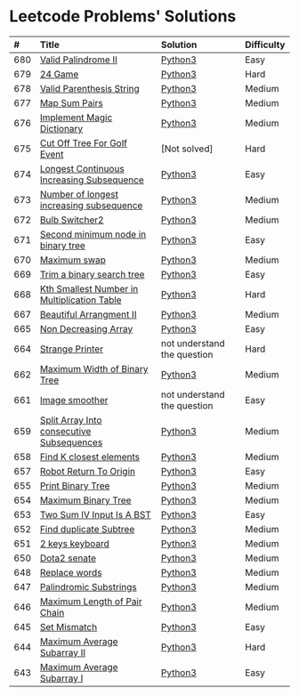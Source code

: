 # Leetcode Problems' Solutions

| #    | Title                                                                                                                                 | Solution                                                    | Difficulty |
| :--- | :------------------------------------------------------------------------------------------------------------------------------------ | :---------------------------------------------------------- | :--------- |
| 680  | [Valid Palindrome II](https://leetcode.com/problems/valid-palindrome-ii/)                                                             | [Python3](./valid_palindrome.py)                            | Easy       |
| 679  | [24 Game](https://leetcode.com/problems/24-game/)                                                                                     | [Python3](./24_game.py)                                     | Hard       |
| 678  | [Valid Parenthesis String](https://leetcode.com/problems/valid-parenthesis-string/)                                                   | [Python3](./valid_parenthesis_string.py)                    | Medium     |
| 677  | [Map Sum Pairs](https://leetcode.com/problems/map-sum-pairs/)                                                                         | [Python3](./map_sun_pairs.py)                               | Medium     |
| 676  | [Implement Magic Dictionary](https://leetcode.com/problems/implement-magic-dictionary/)                                               | [Python3](./implement_magic_dictionary.py)                  | Medium     |
| 675  | [Cut Off Tree For Golf Event](https://leetcode.com/problems/cut-off-trees-for-golf-event/)                                            | [Not solved]                                                | Hard       |
| 674  | [Longest Continuous Increasing Subsequence](https://leetcode.com/problems/longest-continuous-increasing-subsequence/)                 | [Python3](./longest_continuous_increasing_subsequence.py)   | Easy       |
| 673  | [Number of longest increasing subsequence](https://leetcode.com/problems/number-of-longest-increasing-subsequence/)                   | [Python3](./number_of_longest_increasing_subsequence.py)    | Medium     |
| 672  | [Bulb Switcher2](https://leetcode.com/problems/bulb-switcher-ii/)                                                                     | [Python3](./bulb_switcher2.py)                              | Medium     |
| 671  | [Second minimum node in binary tree](https://leetcode.com/problems/second-minimum-node-in-a-binary-tree/)                             | [Python3](./second_minimum_node_in_binary_tree.py)          | Easy       |
| 670  | [Maximum swap](https://leetcode.com/problems/maximum-swap/)                                                                           | [Python3](./maximum_swap.py)                                | Medium     |
| 669  | [Trim a binary search tree](https://leetcode.com/problems/trim-a-binary-search-tree/)                                                 | [Python3](./trim_a_binary_search_tree.py)                   | Easy       |
| 668  | [Kth Smallest Number in Multiplication Table](https://leetcode.com/problems/kth-smallest-number-in-multiplication-table/submissions/) | [Python3](./kth_smallest_number_in_multiplication_table.py) | Hard       |
| 667  | [Beautiful Arrangment II](https://leetcode.com/problems/beautiful-arrangement-ii/)                                                    | [Python3](./beautiful_arragement_2.py)                      | Medium     |
| 665  | [Non Decreasing Array](https://leetcode.com/problems/non-decreasing-array/)                                                           | [Python3](./non_decreasing_array.py)                        | Easy       |
| 664  | [Strange Printer](https://leetcode.com/problems/strange-printer/)                                                                     | not understand the question                                 | Hard       |
| 662  | [Maximum Width of Binary Tree](https://leetcode.com/problems/maximum-width-of-binary-tree/)                                           | [Python3](./maximum_width_of_binary_tree.py)                | Medium     |
| 661  | [Image smoother](https://leetcode.com/problems/image-smoother/)                                                                       | not understand the question                                 | Easy       |
| 659  | [Split Array Into consecutive Subsequences](https://leetcode.com/problems/split-array-into-consecutive-subsequences/)                 | [Python3](./split_array_into_consecutive_subsequences.py)   | Medium     |
| 658  | [Find K closest elements](https://leetcode.com/problems/find-k-closest-elements/submissions/)                                         | [Python3](./find_k_closest_elements.py)                     | Medium     |
| 657  | [Robot Return To Origin](https://leetcode.com/problems/robot-return-to-origin/)                                                       | [Python3](./robot_return_to_origin.py)                      | Easy       |
| 655  | [Print Binary Tree](https://leetcode.com/problems/print-binary-tree/)                                                                 | [Python3](./print_binary_tree.py)                           | Medium     |
| 654  | [Maximum Binary Tree](https://leetcode.com/problems/maximum-binary-tree/)                                                             | [Python3](./maximum_binary_tree.py)                         | Medium     |
| 653  | [Two Sum IV Input Is A BST](https://leetcode.com/problems/two-sum-iv-input-is-a-bst/)                                                 | [Python3](./two_sum_4_input_a_bst.py)                       | Easy       |
| 652  | [Find duplicate Subtree](https://leetcode.com/problems/find-duplicate-subtrees/)                                                      | [Python3](./find_duplicate_subtrees.py)                     | Medium     |
| 651  | [2 keys keyboard](https://leetcode.com/problems/2-keys-keyboard/)                                                                     | [Python3](./_2_keys_keyboard.py)                            | Medium     |
| 650  | [Dota2 senate](https://leetcode.com/problems/dota2-senate/)                                                                           | [Python3](./dota2_senate.py)                                | Medium     |
| 648  | [Replace words](https://leetcode.com/problems/replace-words/)                                                                         | [Python3](./replace_words.py)                               | Medium     |
| 647  | [Palindromic Substrings](https://leetcode.com/problems/palindromic-substrings/)                                                       | [Python3](./palindromic_substring.py)                       | Medium     |
| 646  | [Maximum Length of Pair Chain](https://leetcode.com/problems/maximum-length-of-pair-chain/)                                           | [Python3](./maximum_length_of_pair_chain.py)                | Medium     |
| 645  | [Set Mismatch](https://leetcode.com/problems/set-mismatch/)                                                                           | [Python3](./set_mismatch.py)                                | Easy       |
| 644  | [Maximum Average Subarray II](https://leetcode.com/problems/maximum-average-subarray-ii/)                                             | [Python3](./maximum_average_subarray_2.py)                  | Hard       |
| 643  | [Maximum Average Subarray I](https://leetcode.com/problems/maximum-average-subarray-i/)                                               | [Python3](./maximum_average_subarray_1.py)                  | Easy       |
